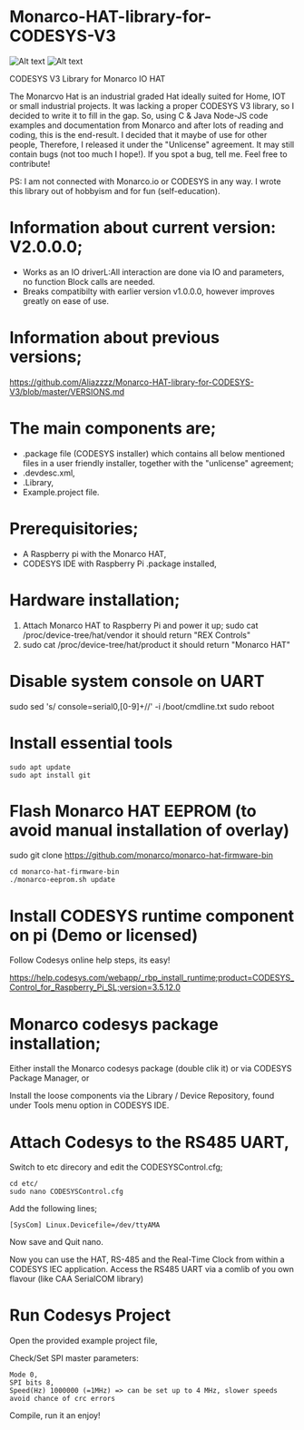 # Monarco-HAT-library-for-CODESYS-V3
![Alt text](https://tienda.opiron.com/107-home_default/curso-de-codesys.jpg "CODESYS")
![Alt text](http://linuxgizmos.com/files/rex_monarcohat1.jpg "Monarco HAT")


CODESYS V3 Library for Monarco IO HAT

The Monarcvo Hat is an industrial graded Hat ideally suited for Home, IOT or small industrial projects. 
It was lacking a proper CODESYS V3 library, so I decided to write it to fill in the gap.
So, using C & Java Node-JS code examples and documentation from Monarco and after lots of reading and coding, this is the end-result. I decided that it maybe of use for other people, Therefore, I released it under the "Unlicense" agreement. It may still contain bugs (not too much I hope!). If you spot a bug, tell me. Feel free to contribute!

PS: I am not connected with Monarco.io or CODESYS in any way. I wrote this library out of hobbyism and for fun (self-education). 


# Information about current version: V2.0.0.0;
- Works as an IO driverL:All interaction are done via IO and parameters, no function Block calls are needed.
- Breaks compatibilty with earlier version v1.0.0.0, however improves greatly on ease of use.


# Information about previous versions;
https://github.com/Aliazzzz/Monarco-HAT-library-for-CODESYS-V3/blob/master/VERSIONS.md


# The main components are;
- .package file (CODESYS installer) which contains all below mentioned files in a user friendly installer, together with the "unlicense" agreement;
- .devdesc.xml,
- .Library,
- Example.project file.

# Prerequisitories;
- A Raspberry pi with the Monarco HAT,
- CODESYS IDE with Raspberry Pi .package installed,


# Hardware installation;
1) Attach Monarco HAT to Raspberry Pi and power it up; 
sudo cat /proc/device-tree/hat/vendor
it should return "REX Controls" 
2) sudo cat /proc/device-tree/hat/product
it should return "Monarco HAT"

# Disable system console on UART
sudo sed 's/ console=serial0,[0-9]\+//' -i /boot/cmdline.txt
sudo reboot

# Install essential tools
    
    sudo apt update
    sudo apt install git

# Flash Monarco HAT EEPROM (to avoid manual installation of overlay)
sudo git clone https://github.com/monarco/monarco-hat-firmware-bin

    cd monarco-hat-firmware-bin
    ./monarco-eeprom.sh update

# Install CODESYS runtime component on pi (Demo or licensed)
Follow Codesys online help steps, its easy!

https://help.codesys.com/webapp/_rbp_install_runtime;product=CODESYS_Control_for_Raspberry_Pi_SL;version=3.5.12.0

# Monarco codesys package installation;
Either install the Monarco codesys package (double clik it) or via CODESYS Package Manager, or

Install the loose components via the Library / Device Repository, found under Tools menu option in CODESYS IDE.

# Attach Codesys to the RS485 UART, 
Switch to etc direcory and edit the CODESYSControl.cfg;

    cd etc/
    sudo nano CODESYSControl.cfg

Add the following lines;
    
    [SysCom] Linux.Devicefile=/dev/ttyAMA

Now save and Quit nano. 

Now you can use the HAT, RS-485 and the Real-Time Clock from within a CODESYS IEC application. 
Access the RS485 UART via a comlib of you own flavour (like CAA SerialCOM library)

# Run Codesys Project
Open the provided example project file,

Check/Set SPI master parameters:

    Mode 0,
    SPI bits 8,
    Speed(Hz) 1000000 (=1MHz) => can be set up to 4 MHz, slower speeds avoid chance of crc errors

Compile, run it an enjoy!
